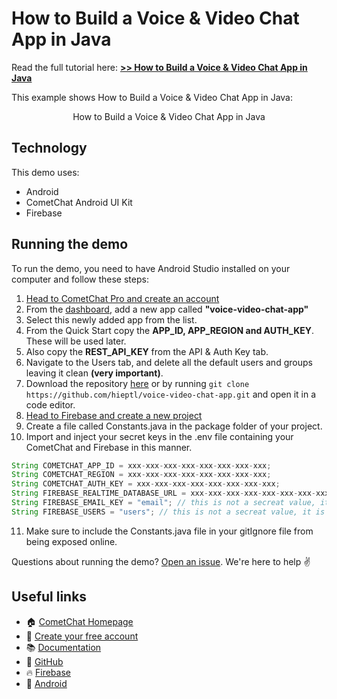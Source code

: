 # How to Build a Voice & Video Chat App in Java

Read the full tutorial here: [**>> How to Build a Voice & Video Chat App in Java**](https://www.cometchat.com/tutorials/#)

This example shows How to Build a Voice & Video Chat App in Java:

<center><figcaption>How to Build a Voice & Video Chat App in Java</figcaption></center>

## Technology

This demo uses:

- Android
- CometChat Android UI Kit
- Firebase

## Running the demo

To run the demo, you need to have Android Studio installed on your computer and follow these steps:

1. [Head to CometChat Pro and create an account](https://app.cometchat.com/signup)
2. From the [dashboard](https://app.cometchat.com/apps), add a new app called **"voice-video-chat-app"**
3. Select this newly added app from the list.
4. From the Quick Start copy the **APP_ID, APP_REGION and AUTH_KEY**. These will be used later.
5. Also copy the **REST_API_KEY** from the API & Auth Key tab.
6. Navigate to the Users tab, and delete all the default users and groups leaving it clean **(very important)**.
7. Download the repository [here](https://github.com/hieptl/voice-video-chat-app/archive/main.zip) or by running `git clone https://github.com/hieptl/voice-video-chat-app.git` and open it in a code editor.
8. [Head to Firebase and create a new project](https://console.firebase.google.com)
9. Create a file called Constants.java in the package folder of your project.
10. Import and inject your secret keys in the .env file containing your CometChat and Firebase in this manner.

```js
String COMETCHAT_APP_ID = xxx-xxx-xxx-xxx-xxx-xxx-xxx-xxx;
String COMETCHAT_REGION = xxx-xxx-xxx-xxx-xxx-xxx-xxx-xxx;
String COMETCHAT_AUTH_KEY = xxx-xxx-xxx-xxx-xxx-xxx-xxx-xxx;
String FIREBASE_REALTIME_DATABASE_URL = xxx-xxx-xxx-xxx-xxx-xxx-xxx-xxx;
String FIREBASE_EMAIL_KEY = "email"; // this is not a secreat value, it is just a constant variable that will be accessed from different places of the application.
String FIREBASE_USERS = "users"; // this is not a secreat value, it is just a constant variable that will be accessed from different places of the application.
```
    
11. Make sure to include the Constants.java file in your gitIgnore file from being exposed online.

Questions about running the demo? [Open an issue](https://github.com/hieptl/voice-video-chat-app/issues). We're here to help ✌️

## Useful links

- 🏠 [CometChat Homepage](https://app.cometchat.com/signup)
- 🚀 [Create your free account](https://app.cometchat.com/apps)
- 📚 [Documentation](https://prodocs.cometchat.com)
- 👾 [GitHub](https://www.github.com/cometchat-pro)
- 🔥 [Firebase](https://console.firebase.google.com)
- 🔷 [Android](https://developer.android.com)